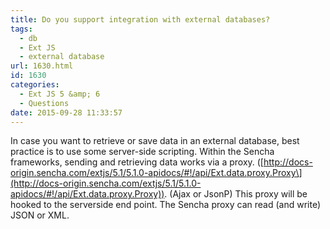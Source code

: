 ```yaml
---
title: Do you support integration with external databases?
tags:
  - db
  - Ext JS
  - external database
url: 1630.html
id: 1630
categories:
  - Ext JS 5 &amp; 6
  - Questions
date: 2015-09-28 11:33:57
---
```


In case you want to retrieve or save data in an external database, best practice is to use some server-side scripting. Within the Sencha frameworks, sending and retrieving data works via a proxy. (\[http://docs-origin.sencha.com/extjs/5.1/5.1.0-apidocs/#!/api/Ext.data.proxy.Proxy\](http://docs-origin.sencha.com/extjs/5.1/5.1.0-apidocs/#!/api/Ext.data.proxy.Proxy)). (Ajax or JsonP) This proxy will be hooked to the serverside end point. The Sencha proxy can read (and write) JSON or XML.
